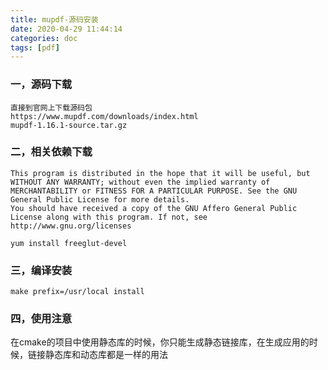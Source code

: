 ```yaml
---
title: mupdf-源码安装
date: 2020-04-29 11:44:14
categories: doc
tags: [pdf]
---
```


### 一，源码下载

~~~
直接到官网上下载源码包
https://www.mupdf.com/downloads/index.html
mupdf-1.16.1-source.tar.gz
~~~



### 二，相关依赖下载

~~~
This program is distributed in the hope that it will be useful, but WITHOUT ANY WARRANTY; without even the implied warranty of MERCHANTABILITY or FITNESS FOR A PARTICULAR PURPOSE. See the GNU General Public License for more details.
You should have received a copy of the GNU Affero General Public License along with this program. If not, see http://www.gnu.org/licenses

yum install freeglut-devel
~~~

### 三，编译安装

~~~
make prefix=/usr/local install
~~~

### 四，使用注意

在cmake的项目中使用静态库的时候，你只能生成静态链接库，在生成应用的时候，链接静态库和动态库都是一样的用法